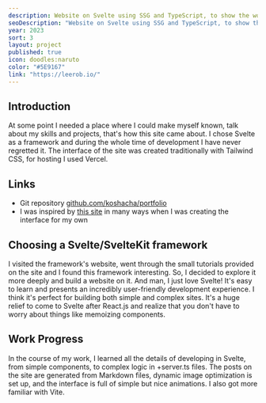 ```yaml
---
description: Website on Svelte using SSG and TypeScript, to show the world my portfolio and gained experience as a frontend developer.
seoDescription: "Website on Svelte using SSG and TypeScript, to show the world my portfolio and gained experience as a frontend developer."
year: 2023
sort: 3
layout: project
published: true
icon: doodles:naruto
color: "#5E9167"
link: "https://leerob.io/"
---
```


## Introduction

At some point I needed a place where I could make myself known, talk about my skills and projects, that's how this site came about. I chose Svelte as a framework and during the whole time of development I have never regretted it. The interface of the site was created traditionally with Tailwind CSS, for hosting I used Vercel.

## Links

- Git repository [github.com/koshacha/portfolio](https://github.com/koshacha/portfolio)
- I was inspired by [this site](https://leerob.io/) in many ways when I was creating the interface for my own

## Choosing a Svelte/SvelteKit framework

I visited the framework's website, went through the small tutorials provided on the site and I found this framework interesting. So, I decided to explore it more deeply and build a website on it. And man, I just love Svelte! It's easy to learn and presents an incredibly user-friendly development experience. I think it's perfect for building both simple and complex sites. It's a huge relief to come to Svelte after React.js and realize that you don't have to worry about things like memoizing components.

## Work Progress

In the course of my work, I learned all the details of developing in Svelte, from simple components, to complex logic in +server.ts files. The posts on the site are generated from Markdown files, dynamic image optimization is set up, and the interface is full of simple but nice animations. I also got more familiar with Vite.
